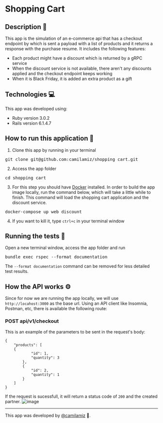 # Shopping Cart

## Description :book:
This app is the simulation of an e-commerce api that has a checkout endpoint by which is sent a payload with a list of products and it returns a response with the purchase resume. It includes the following features:
* Each product might have a discount which is returned by a gRPC service
* When the discount service is not available, there aren't any discounts applied and the checkout endpoint keeps working
* When it is Black Friday, it is added an extra product as a gift

## Technologies 💻
This app was developed using:
* Ruby version 3.0.2
* Rails version 6.1.4.7

## How to run this application 🐳
1. Clone this app by running in your terminal</br>
<pre>git clone git@github.com:camilamiz/shopping_cart.git</pre>
2. Access the app folder
<pre>cd shopping_cart</pre>
3. For this step you should have [Docker](https://docs.docker.com/engine/install/) installed. In order to build the app image locally, run the command below, which will take a little while to finish. This command will load the shopping cart application and the discount service.
<pre>docker-compose up web discount</pre>
4. If you want to kill it, type `ctrl+c` in your terminal window

## Running the tests 📏
Open a new terminal window, access the app folder and run
<pre>bundle exec rspec --format documentation</pre>
The `--format documentation` command can be removed for less detailed test results.

## How the API works ⚙️
Since for now we are running the app locally, we will use `http://locahost:3000` as the base url.
Using an API client like Insomnia, Postman, etc, there is available the following route:

### POST api/v1/checkout
This is an example of the parameters to be sent in the request's body:
```
{
    "products": [
	{
            "id": 1,
            "quantity": 3
        },
        {
            "id": 2,
            "quantity": 1
        }
    ]
}
```
If the request is sucessfull, it will return a status code of `200` and the created partner.
![image](https://user-images.githubusercontent.com/39624192/158282903-16ad40fd-030c-436c-bca8-ff96352874e8.png)


------------------------

This app was developed by [@camilamiz](https://github.com/camilamiz) 💜.
